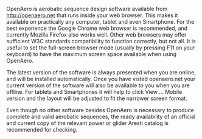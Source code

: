 OpenAero is aerobatic sequence design software available from http://openaero.net that runs inside your web browser. This makes it available on practically any computer, tablet and even Smartphone. For the best experience the Google Chrome web browser is recommended, and currently Mozilla Firefox also works well. Other web browsers may offer sufficient W3C standards compatibility to function correctly, but not all. It is useful to set the full-screen browser mode (usually by pressing F11 on your keyboard) to have the maximum screen space available when using OpenAero.

The latest version of the software is always presented when you are online, and will be installed automatically. Once you have visted openaero.net your current version of the software will also be available to you when you are offline. For tablets and Smartphones it will help to click View ... Mobile version and the layout will be adjusted to fit the narrower screen format.

Even though no other software besides OpenAero is necessary to produce complete and valid aerobatic sequences, the ready availability of an official and current copy of the relevant power or glider Aresti catalog is recommended for checking.